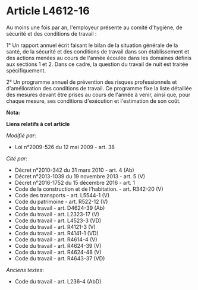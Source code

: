 # Article L4612-16

Au moins une fois par an, l'employeur présente au comité d'hygiène, de sécurité et des conditions de travail :

1° Un rapport annuel écrit faisant le bilan de la situation générale de la santé, de la sécurité et des conditions de travail
dans son établissement et des actions menées au cours de l'année écoulée dans les domaines définis aux sections 1 et 2. Dans
ce cadre, la question du travail de nuit est traitée spécifiquement.

2° Un programme annuel de prévention des risques professionnels et d'amélioration des conditions de travail. Ce programme
fixe la liste détaillée des mesures devant être prises au cours de l'année à venir, ainsi que, pour chaque mesure, ses
conditions d'exécution et l'estimation de son coût.

**Nota:**



**Liens relatifs à cet article**

_Modifié par_:

  - Loi n°2009-526 du 12 mai 2009 - art. 38

_Cité par_:

  - Décret n°2010-342 du 31 mars 2010 - art. 4 (Ab)
  - Décret n°2013-1039 du 19 novembre 2013 - art. 5 (V)
  - Décret n°2016-1752 du 15 décembre 2016 - art. 1
  - Code de la construction et de l'habitation. - art. R342-20 (V)
  - Code des transports - art. L5544-1 (V)
  - Code du patrimoine - art. R522-12 (V)
  - Code du travail - art. D4624-39 (Ab)
  - Code du travail - art. L2323-17 (V)
  - Code du travail - art. L4523-3 (VD)
  - Code du travail - art. R4121-3 (V)
  - Code du travail - art. R4141-1 (VD)
  - Code du travail - art. R4614-4 (V)
  - Code du travail - art. R4624-39 (V)
  - Code du travail - art. R4624-48 (V)
  - Code du travail - art. R4643-37 (VD)

_Anciens textes_:

  - Code du travail - art. L236-4 (AbD)
